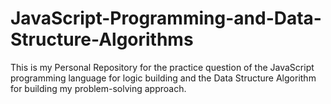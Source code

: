 # JavaScript-Programming-and-Data-Structure-Algorithms

This is my Personal Repository for the practice question of the JavaScript programming language for logic building and the Data Structure Algorithm for building my problem-solving approach.